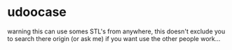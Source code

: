 udoocase
========

warning this can use somes STL's from anywhere, this doesn't exclude you to search there origin (or ask me) if you want use the other people work...
